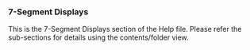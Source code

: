 <div class="section">

<div class="titlepage">

<div>

<div>

### <span id="7_segment_displays"></span>7-Segment Displays

</div>

</div>

</div>

This is the 7-Segment Displays section of the Help file. Please refer
the sub-sections for details using the contents/folder view.

</div>
